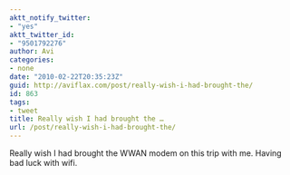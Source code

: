 ```yaml
---
aktt_notify_twitter:
- "yes"
aktt_twitter_id:
- "9501792276"
author: Avi
categories:
- none
date: "2010-02-22T20:35:23Z"
guid: http://aviflax.com/post/really-wish-i-had-brought-the/
id: 863
tags:
- tweet
title: Really wish I had brought the …
url: /post/really-wish-i-had-brought-the/
---
```

Really wish I had brought the WWAN modem on this trip with me. Having bad luck with wifi.